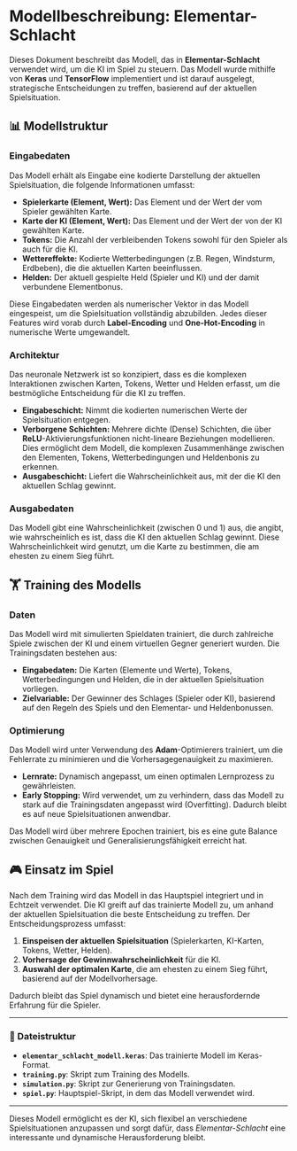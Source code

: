 # Modellbeschreibung: Elementar-Schlacht

Dieses Dokument beschreibt das Modell, das in **Elementar-Schlacht** verwendet wird, um die KI im Spiel zu steuern. Das Modell wurde mithilfe von **Keras** und **TensorFlow** implementiert und ist darauf ausgelegt, strategische Entscheidungen zu treffen, basierend auf der aktuellen Spielsituation.

## 📊 Modellstruktur

### Eingabedaten

Das Modell erhält als Eingabe eine kodierte Darstellung der aktuellen Spielsituation, die folgende Informationen umfasst:

- **Spielerkarte (Element, Wert):** Das Element und der Wert der vom Spieler gewählten Karte.
- **Karte der KI (Element, Wert):** Das Element und der Wert der von der KI gewählten Karte.
- **Tokens:** Die Anzahl der verbleibenden Tokens sowohl für den Spieler als auch für die KI.
- **Wettereffekte:** Kodierte Wetterbedingungen (z.B. Regen, Windsturm, Erdbeben), die die aktuellen Karten beeinflussen.
- **Helden:** Der aktuell gespielte Held (Spieler und KI) und der damit verbundene Elementbonus.

Diese Eingabedaten werden als numerischer Vektor in das Modell eingespeist, um die Spielsituation vollständig abzubilden. Jedes dieser Features wird vorab durch **Label-Encoding** und **One-Hot-Encoding** in numerische Werte umgewandelt.

### Architektur

Das neuronale Netzwerk ist so konzipiert, dass es die komplexen Interaktionen zwischen Karten, Tokens, Wetter und Helden erfasst, um die bestmögliche Entscheidung für die KI zu treffen.

- **Eingabeschicht:** Nimmt die kodierten numerischen Werte der Spielsituation entgegen.
- **Verborgene Schichten:** Mehrere dichte (Dense) Schichten, die über **ReLU**-Aktivierungsfunktionen nicht-lineare Beziehungen modellieren. Dies ermöglicht dem Modell, die komplexen Zusammenhänge zwischen den Elementen, Tokens, Wetterbedingungen und Heldenbonis zu erkennen.
- **Ausgabeschicht:** Liefert die Wahrscheinlichkeit aus, mit der die KI den aktuellen Schlag gewinnt.

### Ausgabedaten

Das Modell gibt eine Wahrscheinlichkeit (zwischen 0 und 1) aus, die angibt, wie wahrscheinlich es ist, dass die KI den aktuellen Schlag gewinnt. Diese Wahrscheinlichkeit wird genutzt, um die Karte zu bestimmen, die am ehesten zu einem Sieg führt.

## 🏋️ Training des Modells

### Daten

Das Modell wird mit simulierten Spieldaten trainiert, die durch zahlreiche Spiele zwischen der KI und einem virtuellen Gegner generiert wurden. Die Trainingsdaten bestehen aus:

- **Eingabedaten:** Die Karten (Elemente und Werte), Tokens, Wetterbedingungen und Helden, die in der aktuellen Spielsituation vorliegen.
- **Zielvariable:** Der Gewinner des Schlages (Spieler oder KI), basierend auf den Regeln des Spiels und den Elementar- und Heldenbonussen.

### Optimierung

Das Modell wird unter Verwendung des **Adam**-Optimierers trainiert, um die Fehlerrate zu minimieren und die Vorhersagegenauigkeit zu maximieren. 

- **Lernrate:** Dynamisch angepasst, um einen optimalen Lernprozess zu gewährleisten.
- **Early Stopping:** Wird verwendet, um zu verhindern, dass das Modell zu stark auf die Trainingsdaten angepasst wird (Overfitting). Dadurch bleibt es auf neue Spielsituationen anwendbar.

Das Modell wird über mehrere Epochen trainiert, bis es eine gute Balance zwischen Genauigkeit und Generalisierungsfähigkeit erreicht hat.

## 🎮 Einsatz im Spiel

Nach dem Training wird das Modell in das Hauptspiel integriert und in Echtzeit verwendet. Die KI greift auf das trainierte Modell zu, um anhand der aktuellen Spielsituation die beste Entscheidung zu treffen. Der Entscheidungsprozess umfasst:

1. **Einspeisen der aktuellen Spielsituation** (Spielerkarten, KI-Karten, Tokens, Wetter, Helden).
2. **Vorhersage der Gewinnwahrscheinlichkeit** für die KI.
3. **Auswahl der optimalen Karte**, die am ehesten zu einem Sieg führt, basierend auf der Modellvorhersage.

Dadurch bleibt das Spiel dynamisch und bietet eine herausfordernde Erfahrung für die Spieler.

---

### 📂 Dateistruktur

- **`elementar_schlacht_modell.keras`**: Das trainierte Modell im Keras-Format.
- **`training.py`**: Skript zum Training des Modells.
- **`simulation.py`**: Skript zur Generierung von Trainingsdaten.
- **`spiel.py`**: Hauptspiel-Skript, in dem das Modell verwendet wird.

---

Dieses Modell ermöglicht es der KI, sich flexibel an verschiedene Spielsituationen anzupassen und sorgt dafür, dass *Elementar-Schlacht* eine interessante und dynamische Herausforderung bleibt.

